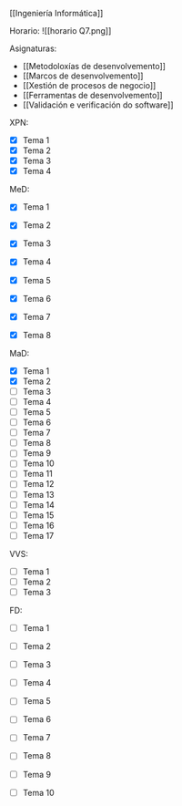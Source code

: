 [[Ingeniería Informática]]

Horario:
![[horario Q7.png]]

Asignaturas:
+ [[Metodoloxías de desenvolvemento]]
+ [[Marcos de desenvolvemento]]
+ [[Xestión de procesos de negocio]]
+ [[Ferramentas de desenvolvemento]]
+ [[Validación e verificación do software]]

XPN:
+ [x] Tema 1
+ [x] Tema 2
+ [x] Tema 3
+ [x] Tema 4

MeD:
+ [x] Tema 1
+ [x] Tema 2
+ [x] Tema 3
+ [x] Tema 4
+ [x] Tema 5
+ [x] Tema 6
+ [x] Tema 7
+ [x] Tema 8


MaD:
+ [x] Tema 1
+ [x] Tema 2
+ [ ] Tema 3
+ [ ] Tema 4
+ [ ] Tema 5
+ [ ] Tema 6
+ [ ] Tema 7
+ [ ] Tema 8
+ [ ] Tema 9
+ [ ] Tema 10
+ [ ] Tema 11
+ [ ] Tema 12
+ [ ] Tema 13
+ [ ] Tema 14
+ [ ] Tema 15
+ [ ] Tema 16
+ [ ] Tema 17

VVS:
+ [ ] Tema 1
+ [ ] Tema 2
+ [ ] Tema 3

FD:
+ [ ] Tema 1
+ [ ] Tema 2
+ [ ] Tema 3
+ [ ] Tema 4
+ [ ] Tema 5
+ [ ] Tema 6
+ [ ] Tema 7
+ [ ] Tema 8
+ [ ] Tema 9
+ [ ] Tema 10

